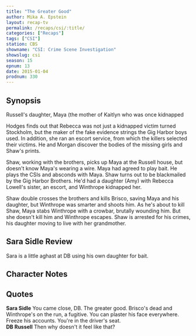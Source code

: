 ```yaml
---
title: "The Greater Good"
author: Mika A. Epstein
layout: recap-tv
permalink: /recaps/csi/:title/
categories: ["Recaps"]
tags: ["CSI"]
station: CBS
showname: "CSI: Crime Scene Investigation"
showslug: csi
season: 15  
epnum: 13  
date: 2015-01-04
prodnum: 330  
---
```


## Synopsis

Russell's daughter, Maya (the mother of Kaitlyn who was once kidnapped 

Hodges finds out that Rebecca was not just a kidnapped victim turned Stockholm, but the maker of the fake evidence strings the Gig Harbor boys used. In addition, she ran an escort service, from which the killers selected their victims. He and Morgan discover the bodies of the missing girls and Shaw's prints. 

Shaw, working with the brothers, picks up Maya at the Russell house, but doesn't know Maya's wearing a wire. Maya had agreed to play bait. He plays the CSIs and absconds with Maya. Shaw turns out to be blackmailed by the Gig Harbor Brothers. He'd had a daughter (Amy) with Rebecca Lowell's sister, an escort, and Winthrope kidnapped her.

Shaw double crosses the brothers and kills Brisco, saving Maya and his daughter, but Winthrope was smarter and shoots him. As he's about to kill Shaw, Maya stabs Winthrope with a crowbar, brutally wounding him. But she doesn't kill him and Winthrope escapes. Shaw is arrested for his crimes, his daughter moving to live with her grandmother.

## Sara Sidle Review

Sara is a little aghast at DB using his own daughter for bait.

## Character Notes

## Quotes

**Sara Sidle** You came close, DB. The greater good. Brisco's dead and Winthrope's on the run, a fugitive. You can plaster his face everywhere. Freeze his accounts. You're in the driver's seat.  
**DB Russell** Then why doesn't it feel like that? 

